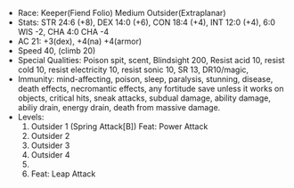 - Race: Keeper(Fiend Folio) Medium Outsider(Extraplanar)
- Stats: STR 24:6 (+8), DEX 14:0 (+6), CON 18:4 (+4), INT 12:0 (+4), 6:0 WIS -2, CHA 4:0 CHA -4
- AC 21: +3(dex), +4(na) +4(armor) 
- Speed 40, (climb 20)
- Special Qualities: Poison spit, scent, Blindsight 200, Resist acid 10, resist cold 10, resist electricity 10, resist sonic 10, SR 13, DR10/magic, 
- Immunity: mind-affecting, poison, sleep, paralysis, stunning, disease, death effects, necromantic effects, any fortitude save unless it works on objects, critical hits, sneak attacks, subdual damage, ability damage, abiliy drain, energy drain, death from massive damage. 
- Levels: 
  1. Outsider 1 (Spring Attack[B]) Feat: Power Attack
  2. Outsider 2
  3. Outsider 3 
  4. Outsider 4
  5. 
  6. Feat: Leap Attack
